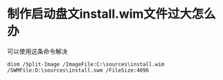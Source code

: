 # 制作启动盘文install.wim文件过大怎么办

可以使用这条命令解决

```
dism /Split-Image /ImageFile:C:\sources\install.wim /SWMFile:D:\sources\install.swm /FileSize:4096
```
